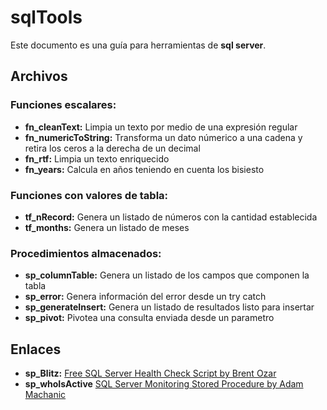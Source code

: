 # sqlTools

Este documento es una guía para herramientas de **sql server**.


## Archivos

### Funciones escalares:

 - **fn_cleanText:** Limpia un texto por medio de una expresión regular
 - **fn_numericToString:** Transforma un dato númerico a una cadena y retira los ceros a la derecha de un decimal
 - **fn_rtf:** Limpia un texto enriquecido
 - **fn_years:** Calcula en años teniendo en cuenta los bisiesto

### Funciones con valores de tabla:

 - **tf_nRecord:** Genera un listado de números con la cantidad establecida
 - **tf_months:** Genera un listado de meses
 
### Procedimientos almacenados:

 - **sp_columnTable:** Genera un listado de los campos que componen la tabla
 - **sp_error:** Genera información del error desde un try catch
 - **sp_generateInsert:** Genera un listado de resultados listo para insertar
 - **sp_pivot:** Pivotea una consulta enviada desde un parametro


## Enlaces

 - **sp_Blitz:** [Free SQL Server Health Check Script by Brent Ozar](https://www.brentozar.com/blitz/)
 - **sp_whoIsActive** [SQL Server Monitoring Stored Procedure by Adam Machanic](http://whoisactive.com/)